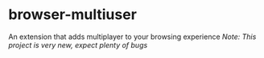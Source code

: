 # browser-multiuser
An extension that adds multiplayer to your browsing experience
*Note: This project is very new, expect plenty of bugs*
